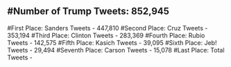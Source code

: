 #Number of Trump Tweets: 852,945
---
#First Place: Sanders Tweets - 447,810
#Second Place: Cruz Tweets - 353,194
#Third Place: Clinton Tweets - 283,369
#Fourth Place: Rubio Tweets - 142,575
#Fifth Place: Kasich Tweets - 39,095
#Sixth Place: Jeb! Tweets - 29,494
#Seventh Place: Carson Tweets - 15,078
#Last Place: Total Tweets -  
